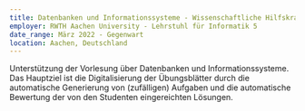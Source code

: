 ```yaml
---
title: Datenbanken und Informationssysteme - Wissenschaftliche Hilfskraft
employer: RWTH Aachen University - Lehrstuhl für Informatik 5
date_range: März 2022 - Gegenwart
location: Aachen, Deutschland
---
```

Unterstützung der Vorlesung über Datenbanken und Informationssysteme. Das Hauptziel ist die Digitalisierung der Übungsblätter durch die automatische Generierung von (zufälligen) Aufgaben und die automatische Bewertung der von den Studenten eingereichten Lösungen.